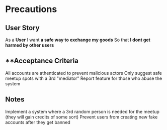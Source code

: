 # Precautions

## **User Story**
As a **User**
I want **a safe way to exchange my goods**
So that **I dont get harmed by other users**

## **Acceptance Criteria
All accounts are athenticated to prevent malicious actors
Only suggest safe meetup spots with a 3rd "mediator"
Report feature for those who abuse the system

## **Notes**
Implement a system where a 3rd random person is needed for the meetup (they will gain credits of some sort)
Prevent users from creating new fake accounts after they get banned
